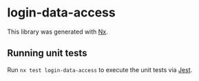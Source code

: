 # login-data-access

This library was generated with [Nx](https://nx.dev).

## Running unit tests

Run `nx test login-data-access` to execute the unit tests via [Jest](https://jestjs.io).
